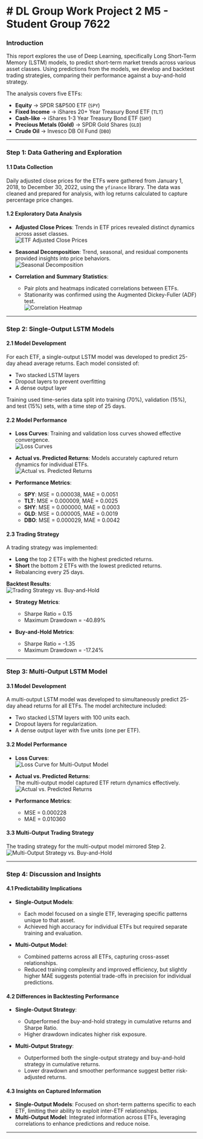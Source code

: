 # # **DL Group Work Project 2 M5 - Student Group 7622**  

### **Introduction**  

This report explores the use of Deep Learning, specifically Long Short-Term Memory (LSTM) models, to predict short-term market trends across various asset classes. Using predictions from the models, we develop and backtest trading strategies, comparing their performance against a buy-and-hold strategy.  

The analysis covers five ETFs:  
- **Equity** → SPDR S&P500 ETF (`SPY`)  
- **Fixed Income** → iShares 20+ Year Treasury Bond ETF (`TLT`)  
- **Cash-like** → iShares 1-3 Year Treasury Bond ETF (`SHY`)  
- **Precious Metals (Gold)** → SPDR Gold Shares (`GLD`)  
- **Crude Oil** → Invesco DB Oil Fund (`DBO`)  

---

### **Step 1: Data Gathering and Exploration**  

#### **1.1 Data Collection**  

Daily adjusted close prices for the ETFs were gathered from January 1, 2018, to December 30, 2022, using the `yfinance` library. The data was cleaned and prepared for analysis, with log returns calculated to capture percentage price changes.  

#### **1.2 Exploratory Data Analysis**  

- **Adjusted Close Prices**: Trends in ETF prices revealed distinct dynamics across asset classes.  
![ETF Adjusted Close Prices](./visuals/cell_4_output_0.png)  

- **Seasonal Decomposition**: Trend, seasonal, and residual components provided insights into price behaviors.  
![Seasonal Decomposition](./visuals/cell_8_output_0.png)  

- **Correlation and Summary Statistics**:  
  - Pair plots and heatmaps indicated correlations between ETFs.  
  - Stationarity was confirmed using the Augmented Dickey-Fuller (ADF) test.  
  ![Correlation Heatmap](./visuals/cell_11_output_1.png)  

---

### **Step 2: Single-Output LSTM Models**  

#### **2.1 Model Development**  

For each ETF, a single-output LSTM model was developed to predict 25-day ahead average returns. Each model consisted of:  
- Two stacked LSTM layers  
- Dropout layers to prevent overfitting  
- A dense output layer  

Training used time-series data split into training (70%), validation (15%), and test (15%) sets, with a time step of 25 days.  

#### **2.2 Model Performance**  

- **Loss Curves**: Training and validation loss curves showed effective convergence.  
![Loss Curves](./visuals/cell_16_output_2.png)  

- **Actual vs. Predicted Returns**: Models accurately captured return dynamics for individual ETFs.  
![Actual vs. Predicted Returns](./visuals/cell_18_output_1.png)  

- **Performance Metrics**:  
  - **SPY**: MSE = 0.000038, MAE = 0.0051  
  - **TLT**: MSE = 0.000009, MAE = 0.0025  
  - **SHY**: MSE = 0.000000, MAE = 0.0003  
  - **GLD**: MSE = 0.000005, MAE = 0.0019  
  - **DBO**: MSE = 0.000029, MAE = 0.0042  

#### **2.3 Trading Strategy**  

A trading strategy was implemented:  
- **Long** the top 2 ETFs with the highest predicted returns.  
- **Short** the bottom 2 ETFs with the lowest predicted returns.  
- Rebalancing every 25 days.  

**Backtest Results**:  
![Trading Strategy vs. Buy-and-Hold](./visuals/cell_23_output_0.png)  

- **Strategy Metrics**:  
  - Sharpe Ratio = 0.15  
  - Maximum Drawdown = -40.89%  

- **Buy-and-Hold Metrics**:  
  - Sharpe Ratio = -1.35  
  - Maximum Drawdown = -17.24%  

---

### **Step 3: Multi-Output LSTM Model**  

#### **3.1 Model Development**  

A multi-output LSTM model was developed to simultaneously predict 25-day ahead returns for all ETFs. The model architecture included:  
- Two stacked LSTM layers with 100 units each.  
- Dropout layers for regularization.  
- A dense output layer with five units (one per ETF).  

#### **3.2 Model Performance**  

- **Loss Curves**:  
  ![Loss Curve for Multi-Output Model](./visuals/cell_28_output_0.png)  

- **Actual vs. Predicted Returns**:  
  The multi-output model captured ETF return dynamics effectively.  
  ![Actual vs. Predicted Returns](./visuals/cell_30_output_1.png)  

- **Performance Metrics**:  
  - MSE = 0.000228  
  - MAE = 0.010360  

#### **3.3 Multi-Output Trading Strategy**  

The trading strategy for the multi-output model mirrored Step 2.  
![Multi-Output Strategy vs. Buy-and-Hold](./visuals/cell_33_output_0.png)  

---

### **Step 4: Discussion and Insights**  

#### **4.1 Predictability Implications**  

- **Single-Output Models**:  
  - Each model focused on a single ETF, leveraging specific patterns unique to that asset.  
  - Achieved high accuracy for individual ETFs but required separate training and evaluation.  

- **Multi-Output Model**:  
  - Combined patterns across all ETFs, capturing cross-asset relationships.  
  - Reduced training complexity and improved efficiency, but slightly higher MAE suggests potential trade-offs in precision for individual predictions.  

#### **4.2 Differences in Backtesting Performance**  

- **Single-Output Strategy**:  
  - Outperformed the buy-and-hold strategy in cumulative returns and Sharpe Ratio.  
  - Higher drawdown indicates higher risk exposure.  

- **Multi-Output Strategy**:  
  - Outperformed both the single-output strategy and buy-and-hold strategy in cumulative returns.  
  - Lower drawdown and smoother performance suggest better risk-adjusted returns.  

#### **4.3 Insights on Captured Information**  

- **Single-Output Models**: Focused on short-term patterns specific to each ETF, limiting their ability to exploit inter-ETF relationships.  
- **Multi-Output Model**: Integrated information across ETFs, leveraging correlations to enhance predictions and reduce noise.  

---
